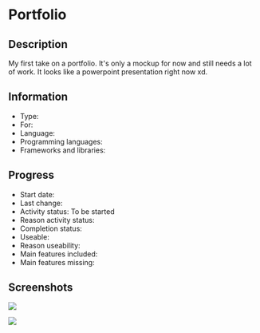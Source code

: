 # Portfolio
 
## Description
My first take on a portfolio.
It's only a mockup for now and still needs a lot of work.
It looks like a powerpoint presentation right now xd.


## Information
- Type: 
- For: 
- Language: 
- Programming languages: 
- Frameworks and libraries: 


## Progress
- Start date: 
- Last change: 
- Activity status: To be started
- Reason activity status: 
- Completion status: 
- Useable: 
- Reason useability: 
- Main features included: 
- Main features missing: 


## Screenshots
![](/Screenshots/.png)

![](/Screenshots/.png)
